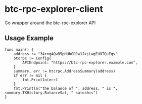 # btc-rpc-explorer-client
Go wrapper around the btc-rpc-explorer API

## Usage Example

```golang
func main() {
    address := "34rng4QwB5pHUbGDJw1JxjLwgEU8TQuEqv"
    btcrpc := Config{
        APIEndpoint: "https://btc-rpc-explorer.example.com",
    }
    summary, err := btcrpc.AddressSummary(address)
    if err != nil {
        fmt.Println(err)
    }
    fmt.Println("the balance of ", address, " is ", summary.TXHistory.BalanceSat, " satoshis")
}
```